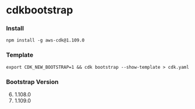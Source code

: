 # cdkbootstrap

### Install

```
npm install -g aws-cdk@1.109.0
```

### Template

```
export CDK_NEW_BOOTSTRAP=1 && cdk bootstrap --show-template > cdk.yaml
```

### Bootstrap Version

6. 1.108.0
6. 1.109.0

